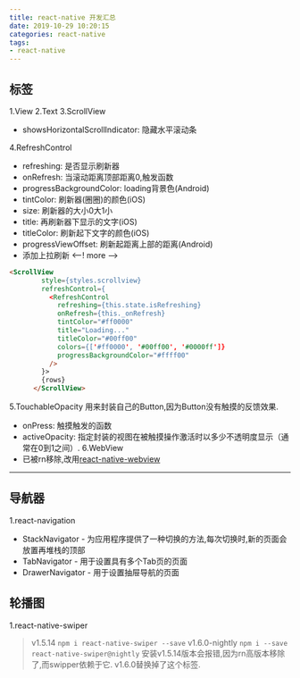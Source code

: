 ```yaml
---
title: react-native 开发汇总
date: 2019-10-29 10:20:15
categories: react-native
tags:
- react-native
---
```

## 标签

1.View
2.Text
3.ScrollView
- showsHorizontalScrollIndicator: 隐藏水平滚动条

4.RefreshControl
- refreshing: 是否显示刷新器
- onRefresh: 当滚动距离顶部距离0,触发函数
- progressBackgroundColor: loading背景色(Android)
- tintColor: 刷新器(圈圈)的颜色(iOS)
- size: 刷新器的大小0大1小
- title: 再刷新器下显示的文字(iOS)
- titleColor: 刷新起下文字的颜色(iOS)
- progressViewOffset: 刷新起距离上部的距离(Android)
- 添加上拉刷新
<--! more -->
```html
<ScrollView
        style={styles.scrollview}
        refreshControl={
          <RefreshControl
            refreshing={this.state.isRefreshing}
            onRefresh={this._onRefresh}
            tintColor="#ff0000"
            title="Loading..."
            titleColor="#00ff00"
            colors={['#ff0000', '#00ff00', '#0000ff']}
            progressBackgroundColor="#ffff00"
          />
        }>
        {rows}
      </ScrollView>
```
<!-- more -->
5.TouchableOpacity
用来封装自己的Button,因为Button没有触摸的反馈效果.
- onPress: 触摸触发的函数
- activeOpacity: 指定封装的视图在被触摸操作激活时以多少不透明度显示（通常在0到1之间）.
6.WebView
- 已被rn移除,改用[react-native-webview](https://github.com/react-native-community/react-native-webview)
---
## 导航器

1.react-navigation
- StackNavigator - 为应用程序提供了一种切换的方法,每次切换时,新的页面会放置再堆栈的顶部
- TabNavigator - 用于设置具有多个Tab页的页面
- DrawerNavigator - 用于设置抽屉导航的页面

## 轮播图
1.react-native-swiper
> v1.5.14
`npm i react-native-swiper --save`
> v1.6.0-nightly
`npm i --save react-native-swiper@nightly`
安装v1.5.14版本会报错,因为rn高版本移除了<ViewPagerAndroid />,而swipper依赖于它.
v1.6.0替换掉了这个标签.

